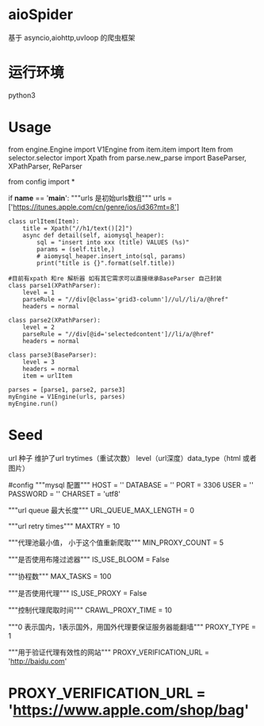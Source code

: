 # aioSpider
基于 asyncio,aiohttp,uvloop 的爬虫框架

# 运行环境
python3
# Usage
from engine.Engine import V1Engine
from item.item import Item
from selector.selector import Xpath
from parse.new_parse import BaseParser, XPathParser, ReParser

from config import *

if __name__ == '__main__':
    """urls 是初始urls数组"""
    urls = ['https://itunes.apple.com/cn/genre/ios/id36?mt=8']
    
    class urlItem(Item):
        title = Xpath("//h1/text()[2]")
        async def detail(self, aiomysql_heaper):
            sql = "insert into xxx (title) VALUES (%s)"
            params = (self.title,)
            # aiomysql_heaper.insert_into(sql, params)
            print("title is {}".format(self.title))
            
    #目前有xpath 和re 解析器 如有其它需求可以直接继承BaseParser 自己封装
    class parse1(XPathParser):
        level = 1
        parseRule = "//div[@class='grid3-column']//ul//li/a/@href"
        headers = normal

    class parse2(XPathParser):
        level = 2
        parseRule = "//div[@id='selectedcontent']//li/a/@href"
        headers = normal

    class parse3(BaseParser):
        level = 3
        headers = normal
        item = urlItem

    parses = [parse1, parse2, parse3]
    myEngine = V1Engine(urls, parses)
    myEngine.run()
    
# Seed
 url 种子 维护了url trytimes（重试次数） level（url深度）data_type（html 或者 图片）
 
 #config
 """mysql 配置"""
HOST = ''
DATABASE = ''
PORT = 3306
USER = ''
PASSWORD = ''
CHARSET = 'utf8'

"""url queue 最大长度"""
URL_QUEUE_MAX_LENGTH = 0

"""url retry times"""
MAXTRY = 10

"""代理池最小值， 小于这个值重新爬取"""
MIN_PROXY_COUNT = 5

"""是否使用布隆过滤器"""
IS_USE_BLOOM = False

"""协程数"""
MAX_TASKS = 100

"""是否使用代理"""
IS_USE_PROXY = False

"""控制代理爬取时间"""
CRAWL_PROXY_TIME = 10

"""0 表示国内，1表示国外，用国外代理要保证服务器能翻墙"""
PROXY_TYPE = 1


"""用于验证代理有效性的网站"""
PROXY_VERIFICATION_URL = 'http://baidu.com'
# PROXY_VERIFICATION_URL = 'https://www.apple.com/shop/bag'
